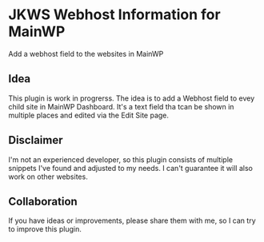 # JKWS Webhost Information for MainWP
Add a webhost field to the websites in MainWP

## Idea
This plugin is work in progrerss. The idea is to add a Webhost field to evey child site in MainWP Dashboard. It's a text field tha tcan be shown in multiple places and edited via the Edit Site page.

## Disclaimer
I'm not an experienced developer, so this plugin consists of multiple snippets I've found and adjusted to my needs. I can't guarantee it will also work on other websites.

## Collaboration
If you have ideas or improvements, please share them with me, so I can try to improve this plugin.

